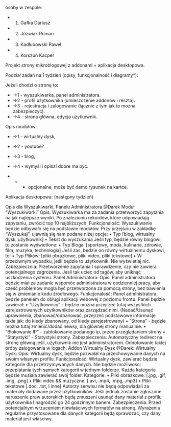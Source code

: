 osoby w zespole:
- 1) Gafka Dariusz
- 2) Józwiak Roman
- 3) Kadłubowski Paweł
- 4) Korszuń Kacper

Projekt strony mikroblogowej z addonami + aplikacja desktopowa.

Podział zadań na 1 tydzień (opisy, funkcjonalność i diagramy*): 

Jeżeli chodzi o stronę to: 
- ->1 - wyszukiwarka, panel administratora.
- ->2 - profil użytkownika (umieszczenie addonów i reszta).
- ->3 - rejestracja i zalogowanie (łącznie z tym jak to można zabezpieczyć).
- ->4 - strona główna, edycja użytkownik.

Opis modułów: 
- ->1 - wirtualny dysk,
- ->2 - youtube?
- ->3 - blog,
- ->4 - wymyśl i opisz! dobre ma być.
 
- * - opcjonalne, może być demo rysunek na kartce.

Aplikacja desktopowa: 
(następny tydzień)

Opis dla Wyszukiwarki, Panelu Administratora @Darek
Moduł “Wyszukiwarki” Opis: Wyszukiwarka ma za zadania przetworzyć zapytania na jak najlepsze wyniki. Po znalezioniu rekordów, które odpowiadają zapytaniu, zwrócić top 10 najbliższych.
Funkcjonalość: Wyszukiwanie będzie odbywało się na podstawie modułów. Przy przejściu w zakładkę “Wyszukaj”, ujawnią się nam podane niżej opcje:
•	Typ [blog, wirtualny dysk, użytkownik]
•	Tekst do wyszukania Jeśli typ, będzie równy blogowi, to zostanie wyświetlone:
•	Typ Bloga: [sportowy, moda, kulinaria, zdrowie, film, muzyka, technologia] Jeśli zas, bedzie on równy wirtualnemu dyskowi, to:
•	Typ Plików: [pliki obrazkowe, pliki video, pliki tekstowe]
•	W przeciwnym wypadku, jeśli będzie to użytkownik. Nie wyświetlaj nic.
Zabezpiecznia: Przetworzenie zapytania I sprawdzenie, czy nie zawiera potencjalnego zagrożenia. Jesli tak uciec od tagów, aby uniknąć uszkodzenia systemu.
Panel Administratora: Opis: Panel administratora będzie miał za zadanie wspomóc administratora w codzienniej pracy, aby cześć problemów mogła być przetworzona za pomocą strony, bez bawienia się w zmienianie kodu źródłowego.
Funkcjonalość: Panel administratora, bedzie panelem do obługi aplikacji webowej z poziomu frontu. Panel będzie zawierał:
•	”Użytkownicy” - będzie można przejrzeć tutaj wszystkich zarejestrowanych użytkowników oraz zarządzać nimi. (Nadać/Usunąć uprawnienia, zbanować/odbanować, przejrzeć podstawowe informacje takie jak: do kiedy zbanowany, od kiedy zarejestrowany)
•	”Strona” - będzie można tutaj zmienić/dodać newsy, dla głównej strony manualnie.
•	”Blokowanie IP” - zablokowanie podanego ip, przed przeglądaniem strony
•	”Statystyki” - Statystyki strony.
Zabezpieczenia: Automatyczny redirect na stronę główną jeśli, użytkownik nie jest administratorem. Odnotowanie takiej próby zalogowania w logach.
Addon Wirtualny Dysk @Darek: Wirtualny Dysk:
Opis: Wirtualny dysk, będzie pozwałał na przechowywanie danych na swoim własnym profilu.
Funkcjonalość: Wirtualny dysk, zawierać będzie kategorie dla przetrzymywanych danych. Nie będzie możliwości przeplatania tych samych kategorii w jednym folderze. Każda kategoria będzie musiała zawierać swój folder. Kategorie:
•	Pliki obrazkowe: [.jpg, .gif, .img, .png]
•	Pliki video && muzyczne: [.avi, .mp4, .mpg, .mp3]
•	Pliki tekstowe [.doc, .txt, I inne] Autorzy serwisu nie będą odpowiadali za materiały dodawane przez użytkowników. Jeśli jednak zostanie zgłoszone naruszenie praw autorskich będą zmuszeni usunąć dany materiał z profilu użytkownika I nagrodzić go 24 godzinnym banem.
Zabezpieczenia: Przed potencjalnym wrzuceniem niewłaściwych formatów na stronę. Wyrażenia regularne przystosowane dla danych kategorii będą sprawdzać, czy dany materiał jest właściwy.

